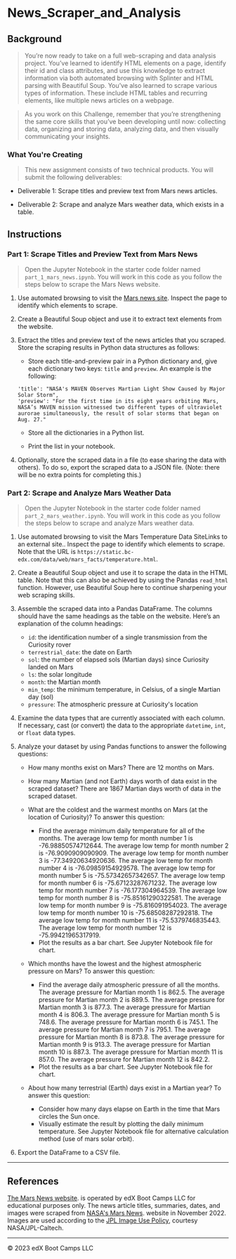 # News_Scraper_and_Analysis

## Background
> You’re now ready to take on a full web-scraping and data analysis project. You’ve learned to identify HTML elements on a page, identify their id and class attributes, and use this knowledge to extract information via both automated browsing with Splinter and HTML parsing with Beautiful Soup. You’ve also learned to scrape various types of information. These include HTML tables and recurring elements, like multiple news articles on a webpage.

> As you work on this Challenge, remember that you’re strengthening the same core skills that you’ve been developing until now: collecting data, organizing and storing data, analyzing data, and then visually communicating your insights.

### What You're Creating
> This new assignment consists of two technical products. You will submit the following deliverables:

- Deliverable 1: Scrape titles and preview text from Mars news articles.

- Deliverable 2: Scrape and analyze Mars weather data, which exists in a table.

## Instructions
### Part 1: Scrape Titles and Preview Text from Mars News
> Open the Jupyter Notebook in the starter code folder named `part_1_mars_news.ipynb`. You will work in this code as you follow the steps below to scrape the Mars News website.

1. Use automated browsing to visit the [Mars news site](https://static.bc-edx.com/data/web/mars_news/index.html). Inspect the page to identify which elements to scrape.

2. Create a Beautiful Soup object and use it to extract text elements from the website.

3. Extract the titles and preview text of the news articles that you scraped. Store the scraping results in Python data structures as follows:

    - Store each title-and-preview pair in a Python dictionary and, give each dictionary two keys: `title` and `preview`. An example is the following: 

    ```
    'title': "NASA's MAVEN Observes Martian Light Show Caused by Major Solar Storm", 
    'preview': "For the first time in its eight years orbiting Mars, NASA’s MAVEN mission witnessed two different types of ultraviolet aurorae simultaneously, the result of solar storms that began on Aug. 27."
    ```
    - Store all the dictionaries in a Python list.

    - Print the list in your notebook.

4. Optionally, store the scraped data in a file (to ease sharing the data with others). To do so, export the scraped data to a JSON file. (Note: there will be no extra points for completing this.)

### Part 2: Scrape and Analyze Mars Weather Data
> Open the Jupyter Notebook in the starter code folder named `part_2_mars_weather.ipynb`. You will work in this code as you follow the steps below to scrape and analyze Mars weather data.

1. Use automated browsing to visit the Mars Temperature Data SiteLinks to an external site.. Inspect the page to identify which elements to scrape. Note that the URL is `https://static.bc-edx.com/data/web/mars_facts/temperature.html`.

2. Create a Beautiful Soup object and use it to scrape the data in the HTML table. Note that this can also be achieved by using the Pandas `read_html` function. However, use Beautiful Soup here to continue sharpening your web scraping skills.

3. Assemble the scraped data into a Pandas DataFrame. The columns should have the same headings as the table on the website. Here’s an explanation of the column headings:

    - `id`: the identification number of a single transmission from the Curiosity rover
    - `terrestrial_date`: the date on Earth
    - `sol`: the number of elapsed sols (Martian days) since Curiosity landed on Mars
    - `ls`: the solar longitude
    - `month`: the Martian month
    - `min_temp`: the minimum temperature, in Celsius, of a single Martian day (sol)
    - `pressure`: The atmospheric pressure at Curiosity's location

4. Examine the data types that are currently associated with each column. If necessary, cast (or convert) the data to the appropriate `datetime`, `int`, or `float` data types.

5. Analyze your dataset by using Pandas functions to answer the following questions:

    - How many months exist on Mars?
    There are 12 months on Mars.

    - How many Martian (and not Earth) days worth of data exist in the scraped dataset?
    There are 1867 Martian days worth of data in the scraped dataset.

    - What are the coldest and the warmest months on Mars (at the location of Curiosity)? To answer this question:
        - Find the average minimum daily temperature for all of the months.
        The average low temp for month number 1 is -76.98850574712644.
        The average low temp for month number 2 is -76.9090909090909.
        The average low temp for month number 3 is -77.34920634920636.
        The average low temp for month number 4 is -76.09859154929578.
        The average low temp for month number 5 is -75.57342657342657.
        The average low temp for month number 6 is -75.67123287671232.
        The average low temp for month number 7 is -76.177304964539.
        The average low temp for month number 8 is -75.85161290322581.
        The average low temp for month number 9 is -75.816091954023.
        The average low temp for month number 10 is -75.68508287292818.
        The average low temp for month number 11 is -75.5379746835443.
        The average low temp for month number 12 is -75.99421965317919.
        - Plot the results as a bar chart.
        See Jupyter Notebook file for chart.
    - Which months have the lowest and the highest atmospheric pressure on Mars? To answer this question:
        - Find the average daily atmospheric pressure of all the months.
        The average pressure for Martian month 1 is 862.5.
        The average pressure for Martian month 2 is 889.5.
        The average pressure for Martian month 3 is 877.3.
        The average pressure for Martian month 4 is 806.3.
        The average pressure for Martian month 5 is 748.6.
        The average pressure for Martian month 6 is 745.1.
        The average pressure for Martian month 7 is 795.1.
        The average pressure for Martian month 8 is 873.8.
        The average pressure for Martian month 9 is 913.3.
        The average pressure for Martian month 10 is 887.3.
        The average pressure for Martian month 11 is 857.0.
        The average pressure for Martian month 12 is 842.2.
        - Plot the results as a bar chart.
        See Jupyter Notebook file for chart.
    - About how many terrestrial (Earth) days exist in a Martian year? To answer this question:
        - Consider how many days elapse on Earth in the time that Mars circles the Sun once.
        - Visually estimate the result by plotting the daily minimum temperature.
        See Jupyter Notebook file for alternative calculation method (use of mars solar orbit).
        
6. Export the DataFrame to a CSV file.

- - -

## References

[The Mars News website](https://static.bc-edx.com/data/web/mars_news/index.html). is operated by edX Boot Camps LLC for educational purposes only. The news article titles, summaries, dates, and images were scraped from [NASA's Mars News](https://mars.nasa.gov/). website in November 2022. Images are used according to the [JPL Image Use Policy](https://www.jpl.nasa.gov/jpl-image-use-policy), courtesy NASA/JPL-Caltech.

- - -

© 2023 edX Boot Camps LLC